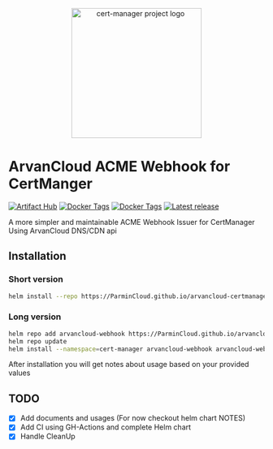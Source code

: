 <p align="center">
  <img src="https://raw.githubusercontent.com/cert-manager/cert-manager/d53c0b9270f8cd90d908460d69502694e1838f5f/logo/logo-small.png" height="256" width="256" alt="cert-manager project logo" />
</p>

# ArvanCloud ACME Webhook for CertManger

[![Artifact Hub](https://img.shields.io/endpoint?url=https://artifacthub.io/badge/repository/arvancloud-webhook)](https://artifacthub.io/packages/search?repo=arvancloud-webhook)
[![Docker Tags](https://ghcr-badge.egpl.dev/ParminCloud/arvancloud-certmanager-issuer/tags?trim=major&color=green_2&label=Docker%20Tags&ignore=*.sig)](https://ghcr.io/ParminCloud/arvancloud-certmanager-issuer/)
[![Docker Tags](https://ghcr-badge.egpl.dev/ParminCloud/arvancloud-certmanager-issuer/tags?trim=patch&color=green_2&label=Docker%20Tags&ignore=*.sig)](https://ghcr.io/ParminCloud/arvancloud-certmanager-issuer/)
[![Latest release](https://img.shields.io/github/release/ParminCloud/arvancloud-certmanager-issuer.svg)](https://github.com/ParminCloud/arvancloud-certmanager-issuer/releases)

A more simpler and maintainable ACME Webhook Issuer for CertManager Using ArvanCloud DNS/CDN api

## Installation

### Short version

```bash
helm install --repo https://ParminCloud.github.io/arvancloud-certmanager-issuer arvancloud-webhook arvancloud-webhook -n cert-manager
```

### Long version

```bash
helm repo add arvancloud-webhook https://ParminCloud.github.io/arvancloud-certmanager-issuer
helm repo update
helm install --namespace=cert-manager arvancloud-webhook arvancloud-webhook
```

After installation you will get notes about usage based on your provided values

## TODO

* [x] Add documents and usages (For now checkout helm chart NOTES)
* [x] Add CI using GH-Actions and complete Helm chart
* [x] Handle CleanUp
